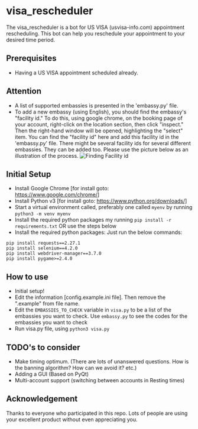 # visa_rescheduler
The visa_rescheduler is a bot for US VISA (usvisa-info.com) appointment rescheduling. This bot can help you reschedule your appointment to your desired time period.

## Prerequisites
- Having a US VISA appointment scheduled already.

## Attention
- A list of supported embassies is presented in the 'embassy.py' file.
- To add a new embassy (using English), you should find the embassy's "facility id." To do this, using google chrome, on the booking page of your account, right-click on the location section, then click "inspect." Then the right-hand window will be opened, highlighting the "select" item. You can find the "facility id" here and add this facility id in the 'embassy.py' file. There might be several facility ids for several different embassies. They can be added too. Please use the picture below as an illustration of the process.
![Finding Facility id](https://github.com/Soroosh-N/us_visa_scheduler/blob/main/_img.png?raw=true)

## Initial Setup
- Install Google Chrome [for install goto: https://www.google.com/chrome/]
- Install Python v3 [for install goto: https://www.python.org/downloads/]
- Start a virtual environment called, preferably one called `myenv` by running `python3 -m venv myenv`
- Install the required python packages my running `pip install -r requirements.txt` OR use the steps below
- Install the required python packages: Just run the below commands:
```
pip install requests==2.27.1
pip install selenium==4.2.0
pip install webdriver-manager==3.7.0
pip install pygame>=2.4.0
```

## How to use
- Initial setup!
- Edit the information [config.example.ini file]. Then remove the ".example" from file name.
- Edit the `EMBASSIES_TO_CHECK` variable in `visa.py` to be a list of the embassies you want to check. Use `embassy.py` to see the codes for the embassies you want to check
- Run visa.py file, using `python3 visa.py`

## TODO's to consider
- Make timing optimum. (There are lots of unanswered questions. How is the banning algorithm? How can we avoid it? etc.)
- Adding a GUI (Based on PyQt)
- Multi-account support (switching between accounts in Resting times)

## Acknowledgement
Thanks to everyone who participated in this repo. Lots of people are using your excellent product without even appreciating you.
